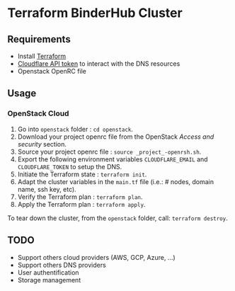 # Terraform BinderHub Cluster

## Requirements

- Install [Terraform](https://www.terraform.io/downloads.html)
- [Cloudflare API token](https://api.cloudflare.com/) to interact with the DNS resources
- Openstack OpenRC file

## Usage

### OpenStack Cloud

1. Go into `openstack` folder : `cd openstack`.
3. Download your project openrc file from the OpenStack _Access and security_ section.
4. Source your project openrc file : `source _project_-openrsh.sh`.
2. Export the following environment variables `CLOUDFLARE_EMAIL` and `CLOUDFLARE_TOKEN` to setup the DNS.
5. Initiate the Terraform state : `terraform init`.
7. Adapt the cluster variables in the `main.tf` file (i.e.: # nodes, domain name, ssh key, etc).
8. Verify the Terraform plan : `terraform plan`.
9. Apply the Terraform plan : `terraform apply`.

To tear down the cluster, from the `openstack` folder, call: `terraform destroy`.

## TODO

- Support others cloud providers (AWS, GCP, Azure, ...)
- Support others DNS providers
- User authentification
- Storage management
